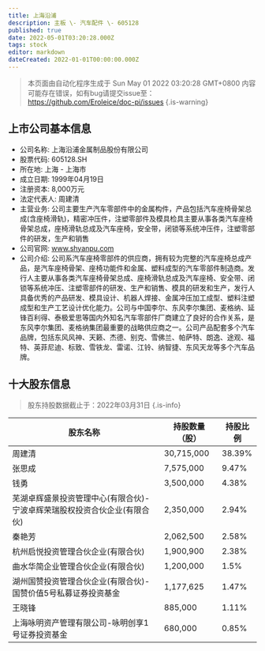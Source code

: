 ```yaml
---
title: 上海沿浦
description: 主板 \- 汽车配件 \- 605128
published: true
date: 2022-05-01T03:20:28.000Z
tags: stock
editor: markdown
dateCreated: 2022-01-01T00:00:00.000Z
---
```


> 本页面由自动化程序生成于 Sun May 01 2022 03:20:28 GMT+0800
> 内容可能存在错误，如有bug请提交issue至：https://github.com/Eroleice/doc-pi/issues
{.is-warning}

## 上市公司基本信息
- 公司名称: 上海沿浦金属制品股份有限公司
- 股票代码: 605128.SH
- 所在地: 上海 - 上海市
- 成立日期: 1999年04月19日
- 注册资本: 8,000万元
- 法定代表人: 周建清
- 主营业务: 公司主要生产汽车零部件中的金属构件，产品包括汽车座椅骨架总成(含座椅滑轨)，精密冲压件，注塑零部件及模具检具主要从事各类汽车座椅骨架总成，座椅滑轨总成及汽车座椅，安全带，闭锁等系统冲压件，注塑零部件的研发，生产和销售
- 公司官网: www.shyanpu.com
- 公司介绍: 公司系汽车座椅零部件的供应商，拥有较为完整的汽车座椅总成产品，是汽车座椅骨架、座椅功能件和金属、塑料成型的汽车零部件制造商。发行人主要从事各类汽车座椅骨架总成、座椅滑轨总成及汽车座椅、安全带、闭锁等系统冲压、注塑零部件的研发、生产和销售、模具的研发和生产，发行人具备优秀的产品研发、模具设计、机器人焊接、金属冲压加工成型、塑料注塑成型和生产工艺设计优化能力。公司与中国李尔、东风李尔集团、麦格纳、延锋百利得、泰极爱思等国内外知名汽车零部件厂商建立了良好的合作关系，是东风李尔集团、麦格纳集团最重要的战略供应商之一。公司产品配套多个汽车品牌，包括东风风神、天籁、杰德、别克、雪佛兰、帕萨特、朗逸、途观、福特、英菲尼迪、标致、雪铁龙、雷诺、江铃、纳智捷、东风天龙等多个汽车品牌。


## 十大股东信息
> 股东持股数据截止于：2022年03月31日
{.is-info}

| 股东名称 | 持股数量（股） | 持股比例 |
| --- | --- | --- |
| 周建清 | 30,715,000 | 38.39% |
| 张思成 | 7,575,000 | 9.47% |
| 钱勇 | 3,500,000 | 4.38% |
| 芜湖卓辉盛景投资管理中心(有限合伙)-宁波卓辉荣瑞股权投资合伙企业(有限合伙) | 2,350,000 | 2.94% |
| 秦艳芳 | 2,062,500 | 2.58% |
| 杭州启悦投资管理合伙企业(有限合伙) | 1,900,900 | 2.38% |
| 曲水华简企业管理合伙企业(有限合伙) | 1,200,000 | 1.5% |
| 湖州国赞投资管理合伙企业(有限合伙)-国赞价值5号私募证券投资基金 | 1,177,625 | 1.47% |
| 王晓锋 | 885,000 | 1.11% |
| 上海咏明资产管理有限公司-咏明创享1号证券投资基金 | 680,000 | 0.85% |




